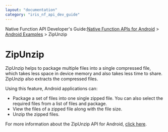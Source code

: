 ```yaml
---
layout: "documentation"
category: "iris_nf_api_dev_guide"
---
```

                           

Native Function API Developer's Guide:[Native Function APIs for Android](native_function_apis_for_android.html) > [Android Examples](android_examples.html) > ZipUnzip

ZipUnzip
========

ZipUnzip helps to package multiple files into a single compressed file, which takes less space in device memory and also takes less time to share. ZipUnzip also extracts the compressed files.

Using this feature, Android applications can:

*   Package a set of files into one single zipped file. You can also select the required files from a list of files and package.
*   View the files of a zipped file along with the file size.
*   Unzip the zipped files.

For more information about the ZipUnzip API for Android, [click here](http://docs.voltmx.com/7_0_PDFs/jsandroidzip/index.html).
